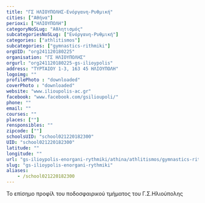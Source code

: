 ```yaml
---
title: "ΓΣ ΗΛΙΟΥΠΟΛΗΣ-Ενόργανη-Ρυθμική"
cities: ["Αθήνα"]
perioxi: ["ΗΛΙΟΥΠΟΛΗ"]
categoryNoSLug: "Αθλητισμός"
subcategoriesNoSLug: ["Ενόργανη-Ρυθμική"]
categories: ["athlitismos"]
subcategories: ["gymnastics-rithmiki"]
orgUID: "org241120180225"
organisation: "ΓΣ ΗΛΙΟΥΠΟΛΗΣ"
orgurl: "org241120180225-gs-ilioypolis"
address: "ΤΥΡΤΑΙΟΥ 1-3, 163 45 ΗΛΙΟΥΠΟΛΗ"
logoimg: ""
profilePhoto : "downloaded"
coverPhoto : "downloaded"
website: "www.ilioupolis-ac.gr"
facebook: "www.facebook.com/gsilioupoli/"
phone: ""
email: ""
courses: ""
places: [""]
rensponsibles: ""
zipcode: [""]
schoolsUID: "school021220182300"
UID: "school021220182300"
latitude: ""
longitude: ""
url: "gs-ilioypolis-enorgani-rythmiki/athina/athlitismos/gymnastics-rithmiki"
slug: "gs-ilioypolis-enorgani-rythmiki"
aliases:
    - /school021220182300
---
```



Το επίσημο προφίλ του ποδοσφαιρικού τμήματος του Γ.Σ.Ηλιούπολης

